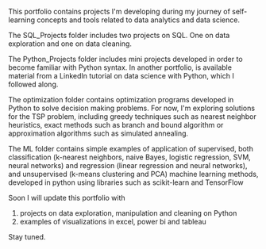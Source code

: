 This portfolio contains projects I'm developing during my journey of self-learning concepts and tools related to data analytics and data science.

The SQL_Projects folder includes two projects on SQL. One on data exploration and one on data cleaning.

The Python_Projects folder includes mini projects developed in order to become familiar with Python syntax. 
In another portfolio, is available material from a LinkedIn tutorial on data science with Python, which I followed along.

The optimization folder contains optimization programs developed in Python to solve decision making problems. For now, I'm exploring solutions for the TSP problem, including greedy techniques such as nearest neighbor heuristics, exact methods such as branch and bound algorithm or approximation algorithms such as simulated annealing.

The ML folder contains simple examples of application of supervised, both classification (k-nearest neighbors, naive Bayes, logistic regression, SVM, neural networks) and regression (linear regression and neural networks), and unsupervised (k-means clustering and PCA) machine learning methods, developed in python using libraries such as scikit-learn and TensorFlow

Soon I will update this portfolio with 
1) projects on data exploration, manipulation and cleaning on Python
2) examples of visualizations in excel, power bi and tableau

Stay tuned.
